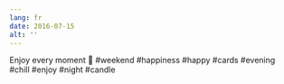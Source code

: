 ```yaml
---
lang: fr
date: 2016-07-15
alt: ''
---
```


Enjoy every moment 🙂 #weekend #happiness #happy #cards #evening #chill #enjoy #night #candle
